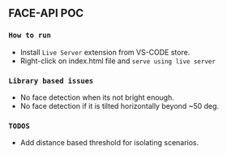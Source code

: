 ## FACE-API POC

### `How to run`

- Install `Live Server` extension from VS-CODE store.
- Right-click on index.html file and `serve using live server`

### `Library based issues`

- No face detection when its not bright enough.
- No face detection if it is tilted horizontally beyond ~50 deg.

### `TODOS`

- Add distance based threshold for isolating scenarios.
